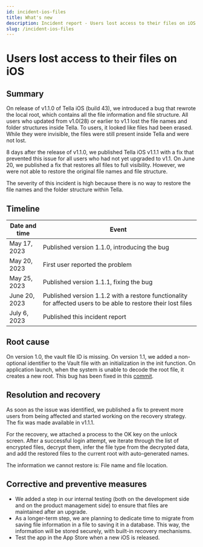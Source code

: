 ```yaml
---
id: incident-ios-files
title: What's new
description: Incident report - Users lost access to their files on iOS
slug: /incident-ios-files
---
```


# Users lost access to their files on iOS

## Summary

On release of v1.1.0 of Tella iOS (build 43), we introduced a bug that rewrote the local root, which contains all the file information and file structure. All users who updated from v1.0(28) or earlier to v1.1 lost the file names and folder structures inside Tella. To users, it looked like files had been erased. While they were invisible, the files were still present inside Tella and were not lost.

8 days after the release of v1.1.0, we published Tella iOS v1.1.1 with a fix that prevented this issue for all users who had not yet upgraded to v1.1. On June 20, we published a fix that restores all files to full visibility. However, we were not able to restore the original file names and file structure.

The severity of this incident is high because there is no way to restore the file names and the folder structure within Tella.

## Timeline

| Date and time | Event                                                                                                 |
|---------------|-------------------------------------------------------------------------------------------------------|
| May 17, 2023  | Published version 1.1.0, introducing the bug                                                          |
| May 20, 2023  | First user reported the problem                                                                       |
| May 25, 2023  | Published version 1.1.1, fixing the bug                                                               |
| June 20, 2023 | Published version 1.1.2 with a restore functionality for affected users to be able to restore their lost files |
| July 6, 2023  | Published this incident report                                                                       |

## Root cause

On version 1.0, the vault file ID is missing. On version 1.1, we added a non-optional identifier to the Vault file with an initialization in the init function. On application launch, when the system is unable to decode the root file, it creates a new root. This bug has been fixed in this [commit](https://github.com/Horizontal-org/Tella-iOS/commit/c687074cb544a1b6d9c89eb7bacc007a4a0bb5e8).

## Resolution and recovery

As soon as the issue was identified, we published a fix to prevent more users from being affected and started working on the recovery strategy. The fix was made available in v1.1.1.

For the recovery, we attached a process to the OK key on the unlock screen. After a successful login attempt, we iterate through the list of encrypted files, decrypt them, infer the file type from the decrypted data, and add the restored files to the current root with auto-generated names.

The information we cannot restore is: File name and file location.

## Corrective and preventive measures

- We added a step in our internal testing (both on the development side and on the product management side) to ensure that files are maintained after an upgrade.
- As a longer-term step, we are planning to dedicate time to migrate from saving file information in a file to saving it in a database. This way, the information will be stored securely, with built-in recovery mechanisms.
- Test the app in the App Store when a new iOS is released.